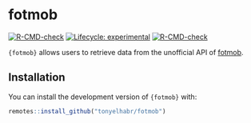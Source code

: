 # fotmob

<!-- badges: start -->

[![R-CMD-check](https://github.com/tonyelhabr/fotmob/actions/workflows/R-CMD-check.yaml/badge.svg)](https://github.com/tonyelhabr/fotmob/actions/workflows/R-CMD-check.yaml) [![Lifecycle: experimental](https://img.shields.io/badge/lifecycle-experimental-orange.svg)](https://lifecycle.r-lib.org/articles/stages.html#experimental)
[![R-CMD-check](https://github.com/tonyelhabr/fotmob/actions/workflows/R-CMD-check.yaml/badge.svg)](https://github.com/tonyelhabr/fotmob/actions/workflows/R-CMD-check.yaml)
<!-- badges: end -->

`{fotmob}` allows users to retrieve data from the unofficial API of [fotmob](www.fotmob.com).

## Installation

You can install the development version of `{fotmob}` with:

``` r
remotes::install_github("tonyelhabr/fotmob")
```
